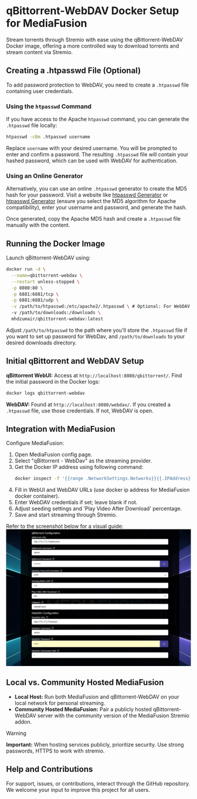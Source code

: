 # qBittorrent-WebDAV Docker Setup for MediaFusion

Stream torrents through Stremio with ease using the qBittorrent-WebDAV Docker image, offering a more controlled way to download torrents and stream content via Stremio.


## Creating a .htpasswd File (Optional)

To add password protection to WebDAV, you need to create a `.htpasswd` file containing user credentials.

### Using the `htpasswd` Command

If you have access to the Apache `htpasswd` command, you can generate the `.htpasswd` file locally:

```bash
htpasswd -cBm .htpasswd username
```

Replace `username` with your desired username. You will be prompted to enter and confirm a password. The resulting `.htpasswd` file will contain your hashed password, which can be used with WebDAV for authentication.

### Using an Online Generator

Alternatively, you can use an online `.htpasswd` generator to create the MD5 hash for your password. Visit a website like [htpasswd Generator](https://htpasswd.org) or [htpasswd Generator](https://hostingcanada.org/htpasswd-generator/) (ensure you select the MD5 algorithm for Apache compatibility), enter your username and password, and generate the hash.

Once generated, copy the Apache MD5 hash and create a `.htpasswd` file manually with the content.

## Running the Docker Image

Launch qBittorrent-WebDAV using:

```bash
docker run -d \
  --name=qbittorrent-webdav \
  --restart unless-stopped \
  -p 8080:80 \
  -p 6881:6881/tcp \
  -p 6881:6881/udp \
  -v /path/to/htpasswd:/etc/apache2/.htpasswd \ # Optional: For WebDAV password protection
  -v /path/to/downloads:/downloads \
  mhdzumair/qbittorrent-webdav:latest
```

Adjust `/path/to/htpasswd` to the path where you'll store the `.htpasswd` file if you want to set up password for WebDav, and `/path/to/downloads` to your desired downloads directory.

## Initial qBittorrent and WebDAV Setup

**qBittorrent WebUI:** Access at `http://localhost:8080/qbittorrent/`. Find the initial password in the Docker logs:

```bash
docker logs qbittorrent-webdav
```

**WebDAV:** Found at `http://localhost:8080/webdav/`. If you created a `.htpasswd` file, use those credentials. If not, WebDAV is open.

## Integration with MediaFusion

Configure MediaFusion:

1. Open MediaFusion config page.
2. Select "qBittorrent - WebDav" as the streaming provider.
3. Get the Docker IP address using following command:
    ```bash
    docker inspect -f '{{range .NetworkSettings.Networks}}{{.IPAddress}}{{end}}' qbittorrent-webdav
    ```
4. Fill in WebUI and WebDAV URLs (use docker ip address for MediaFusion docker container).
5. Enter WebDAV credentials if set; leave blank if not.
6. Adjust seeding settings and 'Play Video After Download' percentage.
7. Save and start streaming through Stremio.

Refer to the screenshot below for a visual guide:
![MediaFusion qBittorrent-WebDAV Configuration](/deployment/qbittorrent-webdav/ss.png)

## Local vs. Community Hosted MediaFusion

- **Local Host:** Run both MediaFusion and qBittorrent-WebDAV on your local network for personal streaming.
- **Community Hosted MediaFusion:** Pair a publicly hosted qBittorrent-WebDAV server with the community version of the MediaFusion Stremio addon.

> [!WARNING]
> **Important:** When hosting services publicly, prioritize security. Use strong passwords, HTTPS to work with stremio.

## Help and Contributions

For support, issues, or contributions, interact through the GitHub repository. We welcome your input to improve this project for all users.
